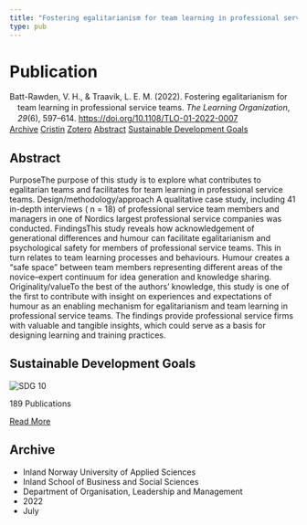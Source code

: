 ```yaml
---
title: "Fostering egalitarianism for team learning in professional service teams"
type: pub
---
```

<h1>Publication</h1>
<article id="csl-bib-container-US5EP9SU" class="csl-bib-container">
  <div class="csl-bib-body" style="line-height: 1.35; padding-left: 1em; text-indent:-1em;">
  <div class="csl-entry">Batt-Rawden, V. H., &amp; Traavik, L. E. M. (2022). Fostering egalitarianism for team learning in professional service teams. <i>The Learning Organization</i>, <i>29</i>(6), 597&#x2013;614. <a href="https://doi.org/10.1108/TLO-01-2022-0007">https://doi.org/10.1108/TLO-01-2022-0007</a></div>
</div>
  <div class="csl-bib-buttons">
    <a href="#taxonomy-article-US5EP9SU" class="csl-bib-button">Archive</a>
    <a href="https://app.cristin.no/results/show.jsf?id=2039491" alt="Cristin URL" class="csl-bib-button">Cristin</a>
    <a href="http://zotero.org/groups/5022929/items/US5EP9SU" alt="Zotero URL" class="csl-bib-button">Zotero</a>
    <a href="#abstract-article-US5EP9SU" class="csl-bib-button">Abstract</a>
    <a href="#sdg-article-US5EP9SU" class="csl-bib-button">Sustainable Development Goals</a>
  </div>
  <div id="csl-bib-meta-container-US5EP9SU"></div>
</article>
<div id="csl-bib-meta-US5EP9SU" class="csl-bib-meta">
  <article id="abstract-article-US5EP9SU" class="abstract-article">
    <h1>Abstract</h1>
    PurposeThe purpose of this study is to explore what contributes to egalitarian teams and facilitates for team learning in professional service teams. Design/methodology/approach A qualitative case study, including 41 in-depth interviews ( n = 18) of professional service team members and managers in one of Nordics largest professional service companies was conducted. FindingsThis study reveals how acknowledgement of generational differences and humour can facilitate egalitarianism and psychological safety for members of professional service teams. This in turn relates to team learning processes and behaviours. Humour creates a “safe space” between team members representing different areas of the novice–expert continuum for idea generation and knowledge sharing. Originality/valueTo the best of the authors’ knowledge, this study is one of the first to contribute with insight on experiences and expectations of humour as an enabling mechanism for egalitarianism and team learning in professional service teams. The findings provide professional service firms with valuable and tangible insights, which could serve as a basis for designing learning and training practices.
  </article>
  <article id="sdg-article-US5EP9SU" class="sdg-article">
    <h1>Sustainable Development Goals</h1>
    <div class="sdg-container"><div id="sdg10" class="sdg">
<img src="{{< params subfolder >}}images/sdg/sdg10_en.png" class="image" alt="SDG 10">
<div class="sdg-overlay">
<p class="sdg-publication-count"><span>189</span> Publications</p>
<p><a href="https://sdgs.un.org/goals/goal10" class="sdg-read-more">Read More</a></p>
</div>
</div></div>
  </article>
  <article id="taxonomy-article-US5EP9SU" class="taxonomy-article">
    <h1>Archive</h1>
    <ul>
      <li>Inland Norway University of Applied Sciences</li>
      <li>Inland School of Business and Social Sciences</li>
      <li>Department of Organisation, Leadership and Management</li>
      <li>2022</li>
      <li>July</li>
    </ul>
  </article>
</div>
